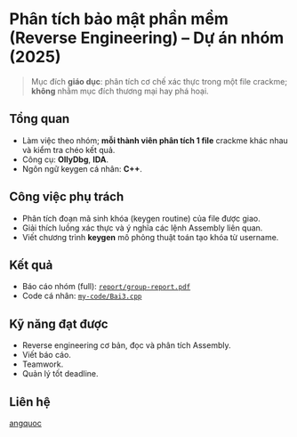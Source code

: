 # Phân tích bảo mật phần mềm (Reverse Engineering) – Dự án nhóm (2025)

> Mục đích **giáo dục**: phân tích cơ chế xác thực trong một file crackme; **không** nhằm mục đích thương mại hay phá hoại.

## Tổng quan
- Làm việc theo nhóm; **mỗi thành viên phân tích 1 file** crackme khác nhau và kiểm tra chéo kết quả.
- Công cụ: **OllyDbg**, **IDA**.
- Ngôn ngữ keygen cá nhân: **C++**.

## Công việc phụ trách
- Phân tích đoạn mã sinh khóa (keygen routine) của file được giao.
- Giải thích luồng xác thực và ý nghĩa các lệnh Assembly liên quan.
- Viết chương trình **keygen** mô phỏng thuật toán tạo khóa từ username.

## Kết quả
- Báo cáo nhóm (full): [`report/group-report.pdf`](https://angquoc.github.io/reverse-engineering-auth-2025/report/group-report.pdf)
- Code cá nhân: [`my-code/Bai3.cpp`](my-code/Bai3.cpp)

## Kỹ năng đạt được
- Reverse engineering cơ bản, đọc và phân tích Assembly.  
- Viết báo cáo.
- Teamwork.
- Quản lý tốt deadline.  

## Liên hệ
[angquoc](https://github.com/angquoc)
